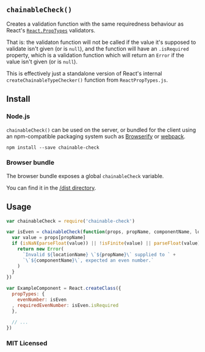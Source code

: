 ## `chainableCheck()`

Creates a validation function with the same requiredness behaviour as React's
[`React.PropTypes`](http://facebook.github.io/react/docs/reusable-components.html#prop-validation)
validators.

That is: the validaton function will not be called if the value it's supposed to
validate isn't given (or is `null`), and the function will have an
`.isRequired` property, which is a validation function which will return an
`Error` if the value isn't given (or is `null`).

This is effectively just a standalone version of React's internal
`createChainableTypeChecker()` function from `ReactPropTypes.js`.

## Install

### Node.js

`chainableCheck()` can be used on the server, or bundled for the client using an
npm-compatible packaging system such as [Browserify](http://browserify.org/) or
[webpack](http://webpack.github.io/).

```
npm install --save chainable-check
```

### Browser bundle

The browser bundle exposes a global `chainableCheck` variable.

You can find it in the [/dist directory](https://github.com/insin/chainable-check/tree/master/dist).

## Usage

```javascript
var chainableCheck = require('chainable-check')

var isEven = chainableCheck(function(props, propName, componentName, location) {
  var value = props[propName]
  if (isNaN(parseFloat(value)) || !isFinite(value) || parseFloat(value) % 2 !== 0) {
    return new Error(
      `Invalid ${locationName} \`${propName}\` supplied to ` +
      `\`${componentName}\`, expected an even number.`
    )
  }
})

var ExampleComponent = React.createClass({
  propTypes: {
    evenNumber: isEven
  , requiredEvenNumber: isEven.isRequired
  },

  // ...
})
```

### MIT Licensed